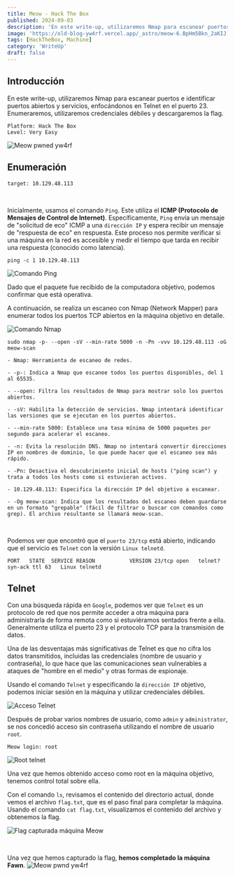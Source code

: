 ```yaml
---
title: Meow - Hack The Box
published: 2024-09-03
description: 'En este write-up, utilizaremos Nmap para escanear puertos e identificar puertos abiertos y servicios, enfocándonos en Telnet en el puerto 23. Enumeraremos, utilizaremos credenciales débiles y descargaremos la flag'
image: 'https://old-blog-yw4rf.vercel.app/_astro/meow-6.BpHm5Bkn_2aKIJ.webp'
tags: [HackTheBox, Machine]
category: 'WriteUp'
draft: false 
---
```


## Introducción

En este write-up, utilizaremos Nmap para escanear puertos e identificar puertos abiertos y servicios, enfocándonos en Telnet en el puerto 23. Enumeraremos, utilizaremos credenciales débiles y descargaremos la flag.


```
Platform: Hack The Box
Level: Very Easy
```

![Meow pwned yw4rf](https://old-blog-yw4rf.vercel.app/_astro/meow-6.BpHm5Bkn_2aKIJ.webp)


## Enumeración
```
target: 10.129.48.113  
```
<br>

Inicialmente, usamos el comando `Ping`. Este utiliza el **ICMP (Protocolo de Mensajes de Control de Internet)**. Específicamente, `Ping` envía un mensaje de "solicitud de eco" ICMP a una `dirección IP` y espera recibir un mensaje de "respuesta de eco" en respuesta. Este proceso nos permite verificar si una máquina en la red es accesible y medir el tiempo que tarda en recibir una respuesta (conocido como latencia).

`ping -c 1 10.129.48.113`

![Comando Ping](https://old-blog-yw4rf.vercel.app/_astro/meow-1.DiLmyByw_ZauPr8.webp)

Dado que el paquete fue recibido de la computadora objetivo, podemos confirmar que está operativa.

A continuación, se realiza un escaneo con Nmap (Network Mapper) para enumerar todos los puertos TCP abiertos en la máquina objetivo en detalle.

![Comando Nmap](https://old-blog-yw4rf.vercel.app/_astro/meow-2.BrnQL7Ta_Z23Tv0v.webp)

`sudo nmap -p- --open -sV --min-rate 5000 -n -Pn -vvv 10.129.48.113 -oG meow-scan`


```
- Nmap: Herramienta de escaneo de redes.

- -p-: Indica a Nmap que escanee todos los puertos disponibles, del 1 al 65535.

- --open: Filtra los resultados de Nmap para mostrar solo los puertos abiertos.

- -sV: Habilita la detección de servicios. Nmap intentará identificar las versiones que se ejecutan en los puertos abiertos.

- --min-rate 5000: Establece una tasa mínima de 5000 paquetes por segundo para acelerar el escaneo.

- -n: Evita la resolución DNS. Nmap no intentará convertir direcciones IP en nombres de dominio, lo que puede hacer que el escaneo sea más rápido.

- -Pn: Desactiva el descubrimiento inicial de hosts ("ping scan") y trata a todos los hosts como si estuvieran activos.

- 10.129.48.113: Especifica la dirección IP del objetivo a escanear.

- -Og meow-scan: Indica que los resultados del escaneo deben guardarse en un formato "grepable" (fácil de filtrar o buscar con comandos como grep). El archivo resultante se llamará meow-scan.
```
<br>

Podemos ver que encontró que el `puerto 23/tcp` está abierto, indicando que el servicio es `Telnet` con la versión `Linux telnetd`.

`PORT   STATE  SERVICE REASON           VERSION 23/tcp open   telnet? syn-ack ttl 63   Linux telnetd`

## Telnet

Con una búsqueda rápida en `Google`, podemos ver que `Telnet` es un protocolo de red que nos permite acceder a otra máquina para administrarla de forma remota como si estuviéramos sentados frente a ella. Generalmente utiliza el puerto 23 y el protocolo TCP para la transmisión de datos.

Una de las desventajas más significativas de Telnet es que no cifra los datos transmitidos, incluidas las credenciales (nombre de usuario y contraseña), lo que hace que las comunicaciones sean vulnerables a ataques de "hombre en el medio" y otras formas de espionaje.

Usando el comando `Telnet` y especificando la `dirección IP` objetivo, podemos iniciar sesión en la máquina y utilizar credenciales débiles.

![Acceso Telnet](https://old-blog-yw4rf.vercel.app/_astro/meow-3.B7VrxIpI_241Kx2.webp)

Después de probar varios nombres de usuario, como `admin` y `administrator`, se nos concedió acceso sin contraseña utilizando el nombre de usuario `root`.

`Meow login: root`

![Root telnet](https://old-blog-yw4rf.vercel.app/_astro/meow-4.CKPXuNlI_Z23PiPz.webp)

Una vez que hemos obtenido acceso como root en la máquina objetivo, tenemos control total sobre ella.

Con el comando `ls`, revisamos el contenido del directorio actual, donde vemos el archivo `flag.txt`, que es el paso final para completar la máquina. Usando el comando `cat flag.txt`, visualizamos el contenido del archivo y obtenemos la flag.

![Flag capturada máquina Meow](https://old-blog-yw4rf.vercel.app/_astro/meow-5.3Fo_wjEw_UlXa0.webp)

<br>

Una vez que hemos capturado la flag, **hemos completado la máquina Fawn**.
![Meow pwnd yw4rf](https://old-blog-yw4rf.vercel.app/_astro/meow-7.B07hYUuM_2fgeRo.webp)

<br>
